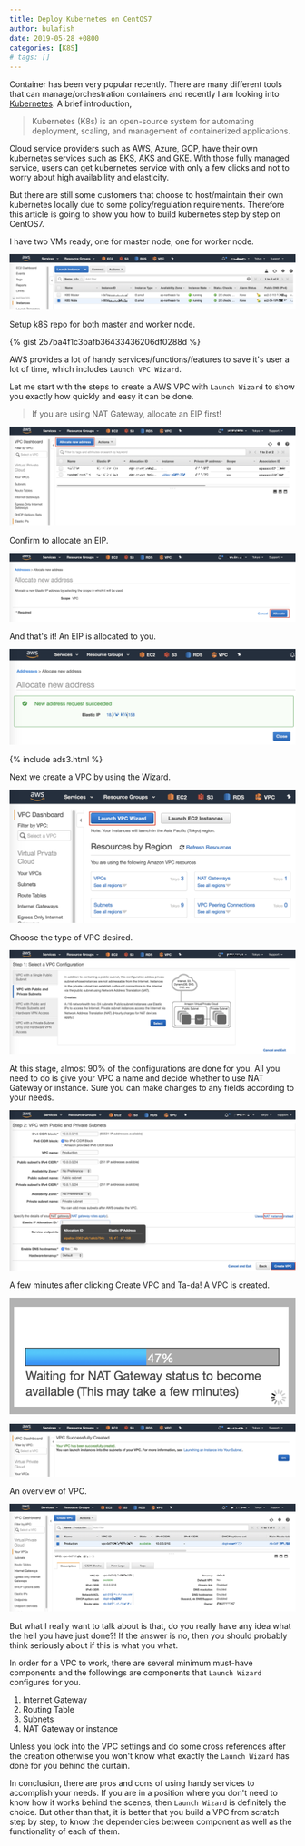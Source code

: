 ```yaml
---
title: Deploy Kubernetes on CentOS7
author: bulafish
date: 2019-05-28 +0800
categories: [K8S]
# tags: []
---
```


Container has been very popular recently. There are many different tools that can manage/orchestration containers and recently I am looking into [Kubernetes](https://kubernetes.io/). A brief introduction,

> Kubernetes (K8s) is an open-source system for automating deployment, scaling, and management of containerized applications.

Cloud service providers such as AWS, Azure, GCP, have their own kubernetes services such as EKS, AKS and GKE. With those fully managed service, users can get kubernetes service with only a few clicks and not to worry about high availability and elasticity.

But there are still some customers that choose to host/maintain their own kubernetes locally due to some policy/regulation requirements. Therefore this article is going to show you how to build kubernetes step by step on CentOS7.

I have two VMs ready, one for master node, one for worker node.

![VPC](/assets/img/Xnip2019-05-27_16-19-07.png)

Setup k8S repo for both master and worker node.

{% gist 257ba4f1c3bafb36433436206df0288d %}
















AWS provides a lot of handy services/functions/features to save it's user a lot of time, which includes `Launch VPC Wizard`.

Let me start with the steps to create a AWS VPC with `Launch Wizard` to show you exactly how quickly and easy it can be done.

> If you are using NAT Gateway, allocate an EIP first!

![VPC](/assets/img/Xnip2019-05-27_14-19-11.png)

Confirm to allocate an EIP.

![VPC](/assets/img/Xnip2019-05-27_14-19-33.png)

And that's it! An EIP is allocated to you.

![VPC](/assets/img/Xnip2019-05-27_14-20-00.png)

{% include ads3.html %}

Next we create a VPC by using the Wizard.

![VPC](/assets/img/Xnip2019-05-27_14-21-03.png)

Choose the type of VPC desired.

![VPC](/assets/img/Xnip2019-05-27_14-16-37.png)

At this stage, almost 90% of the configurations are done for you. All you need to do is give your VPC a name and decide whether to use NAT Gateway or instance. Sure you can make changes to any fields according to your needs.

![VPC](/assets/img/Xnip2019-05-27_15-39-20.png)

A few minutes after clicking Create VPC and Ta-da! A VPC is created.

![VPC](/assets/img/Xnip2019-05-27_14-23-30.png)

![VPC](/assets/img/Xnip2019-05-27_14-24-56.png)

An overview of VPC.

![VPC](/assets/img/Xnip2019-05-27_14-26-54.png)

But what I really want to talk about is that, do you really have any idea what the hell you have just done?! If the answer is no, then you should probably think seriously about if this is what you what.

In order for a VPC to work, there are several minimum must-have components and the followings are components that `Launch Wizard` configures for you.

1. Internet Gateway
2. Routing Table
3. Subnets
4. NAT Gateway or instance

Unless you look into the VPC settings and do some cross references after the creation otherwise you won't know what exactly the `Launch Wizard` has done for you behind the curtain.

In conclusion, there are pros and cons of using handy services to accomplish your needs. If you are in a position where you don't need to know how it works behind the scenes, then `Launch Wizard` is definitely the choice. But other than that, it is better that you build a VPC from scratch step by step, to know the dependencies between component as well as the functionality of each of them.